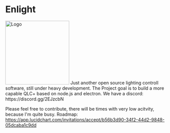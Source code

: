# Enlight
 <img src="https://github.com/TheGreyDiamond/Enlightener/blob/central/icon-highres.png" alt="Logo" width="200"/>
Just another open source lighting controll software, still under heavy development.
The Project goal is to build a more capable QLC+ based on node.js and electron.
We have a discord: https://discord.gg/2EJzcbN

Please feel free to contribute, there will be times with very low acitvity, because I'm quite busy.
Roadmap: https://app.lucidchart.com/invitations/accept/b56b3d90-34f2-44d2-9848-05dcaba1c9dd
